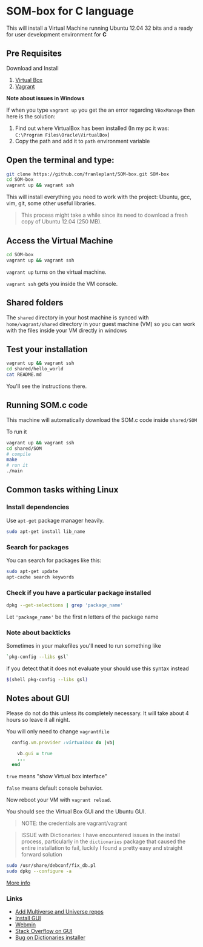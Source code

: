 SOM-box for C language
======================


This will install a Virtual Machine running Ubuntu 12.04 32 bits
and a ready for user development environment for **C**

## Pre Requisites

Download and Install

1. [Virtual Box](https://www.virtualbox.org/wiki/Downloads)
2. [Vagrant](http://www.vagrantup.com/downloads.html)


**Note about issues in Windows**

If when you type `vagrant up` you get the an error regarding `VBoxManage` then here is the solution:

1. Find out where VirtualBox has been installed (In my pc it was: `C:\Program Files\Oracle\VirtualBox`)
2. Copy the path and add it to `path` environment variable


## Open the terminal and type:

```bash
git clone https://github.com/franleplant/SOM-box.git SOM-box
cd SOM-box
vagrant up && vagrant ssh
```

This will install everything you need to work with the project:
Ubuntu, gcc, vim, git, some other useful libraries.


> This process might take a while since its need to download
a fresh copy of Ubuntu 12.04 (250 MB).

## Access the Virtual Machine

```bash
cd SOM-box
vagrant up && vagrant ssh
```

`vagrant up` turns on the virtual machine.

`vagrant ssh` gets you inside the VM console.


## Shared folders

The `shared` directory in your host machine is synced with `home/vagrant/shared` directory
in your guest machine (VM) so you can work with the files inside your VM directly in windows 


## Test your installation

```bash
vagrant up && vagrant ssh
cd shared/hello_world
cat README.md
```

You'll see the instructions there.

## Running SOM.c code

This machine will automatically download the SOM.c code inside
`shared/SOM`

To run it

```bash
vagrant up && vagrant ssh
cd shared/SOM
# compile
make
# run it
./main
```

## Common tasks withing Linux


### Install dependencies

Use `apt-get` package manager heavily.

```bash
sudo apt-get install lib_name
```

### Search for packages 

You can search for packages like this:

```bash
sudo apt-get update
apt-cache search keywords
```


### Check if you have a particular package installed

```bash
dpkg --get-selections | grep 'package_name'
```
Let `'package_name'` be the first n letters of the package name


### Note about backticks

Sometimes in your makefiles you'll need to run something like

```bash
`pkg-config --libs gsl`
```

if you detect that it does not evaluate your should use this syntax instead

```bash
$(shell pkg-config --libs gsl)
```



## Notes about GUI

Please do not do this unless its completely necessary.
It will take about 4 hours so leave it all night.


You will only need to change `vagrantfile`

```ruby
  config.vm.provider :virtualbox do |vb|

    vb.gui = true
    ...
  end
```

`true` means "show Virtual box interface"

`false` means default console behavior.





Now reboot your VM with `vagrant reload`.

You should see the Virtual Box GUI and the Ubuntu GUI.


> NOTE: the credentials are vagrant/vagrant


> ISSUE with Dictionaries: I have encountered issues in the install process, particularly in the `dictionaries` package that caused the entire installation to fail, luckily I found a pretty easy and straight forward solution
```bash
sudo /usr/share/debconf/fix_db.pl
sudo dpkg --configure -a
```
[More info](https://bugs.launchpad.net/ubuntu/+source/dictionaries-common/+bug/1310271)

### Links

- [Add Multiverse and Universe repos](http://askubuntu.com/questions/148638/how-do-i-enable-the-universe-repository)
- [Install GUI](http://www.ubuntugeek.com/how-to-install-gui-on-ubuntu-12-04-precise-server.html)
- [Webmin](http://www.ubuntugeek.com/install-gui-in-ubuntu-server.html)
- [Stack Overflow on GUI](http://stackoverflow.com/questions/18878117/using-vagrant-to-run-virtual-machines-with-desktop-environment)
- [Bug on Dictionaries installer](https://bugs.launchpad.net/ubuntu/+source/dictionaries-common/+bug/1310271)